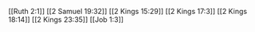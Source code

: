 [[Ruth 2:1]]
[[2 Samuel 19:32]]
[[2 Kings 15:29]]
[[2 Kings 17:3]]
[[2 Kings 18:14]]
[[2 Kings 23:35]]
[[Job 1:3]]
